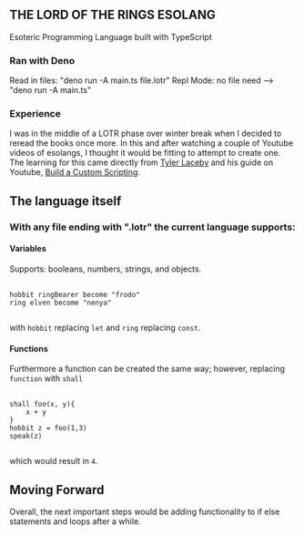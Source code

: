 <h2>THE LORD OF THE RINGS ESOLANG</h2>
Esoteric Programming Language built with TypeScript
<h3>Ran with Deno</h3>
Read in files: "deno run -A main.ts file.lotr"
Repl Mode: no file need --> "deno run -A main.ts"

<h3>Experience</h3>
I was in the middle of a LOTR phase over winter break when I decided to reread the books once more. 
In this and after watching a couple of Youtube videos of esolangs, I thought it would be fitting to attempt to create one. 
The learning for this came directly from <a href="https://github.com/tlaceby">Tyler Laceby</a> and his guide on Youtube, <a href="https://www.youtube.com/playlist?list=PL_2VhOvlMk4UHGqYCLWc6GO8FaPl8fQTh">Build a Custom Scripting</a>.

<h2>The language itself</h2>
<h3>With any file ending with ".lotr" the current language supports:</h3>
<h4>Variables</h4>
Supports: booleans, numbers, strings, and objects.
<pre>
	<code>
hobbit ringBearer become "frodo"
ring elven become "nenya"
	</code>
</pre>
with <code>hobbit</code> replacing <code>let</code> and <code>ring</code> replacing <code>const</code>.
<h4>Functions</h4>
Furthermore a function can be created the same way; however, replacing <code>function</code> with <code>shall</code>
<pre>
	<code>
shall foo(x, y){
	x + y
}
hobbit z = foo(1,3)
speak(z)
	</code>
</pre>
which would result in <code>4</code>.

<h2>Moving Forward</h2>
Overall, the next important steps would be adding functionality to if else statements and loops after a while.
